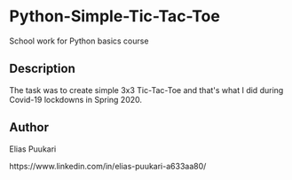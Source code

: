 # Python-Simple-Tic-Tac-Toe

<p>School work for Python basics course

## Description

<p>The task was to create simple 3x3 Tic-Tac-Toe and that's what I did during Covid-19 lockdowns in Spring 2020.

## Author

<p>Elias Puukari
<p>https://www.linkedin.com/in/elias-puukari-a633aa80/
